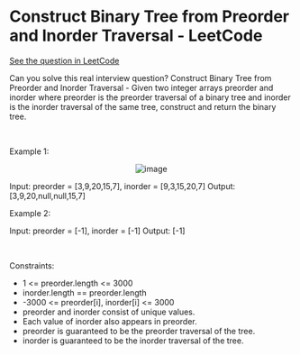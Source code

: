 # Construct Binary Tree from Preorder and Inorder Traversal - LeetCode
[See the question in LeetCode](https://leetcode.com/problems/construct-binary-tree-from-preorder-and-inorder-traversal/submissions/1623881739/?envType=study-plan-v2&envId=top-interview-150)

Can you solve this real interview question? Construct Binary Tree from Preorder and Inorder Traversal - Given two integer arrays preorder and inorder where preorder is the preorder traversal of a binary tree and inorder is the inorder traversal of the same tree, construct and return the binary tree.

 

Example 1:


<p align="center">
  <img src="https://assets.leetcode.com/uploads/2021/02/19/tree.jpg" alt="image" >
</p>



Input: preorder = [3,9,20,15,7], inorder = [9,3,15,20,7]
Output: [3,9,20,null,null,15,7]


Example 2:


Input: preorder = [-1], inorder = [-1]
Output: [-1]


 

Constraints:

 * 1 <= preorder.length <= 3000
 * inorder.length == preorder.length
 * -3000 <= preorder[i], inorder[i] <= 3000
 * preorder and inorder consist of unique values.
 * Each value of inorder also appears in preorder.
 * preorder is guaranteed to be the preorder traversal of the tree.
 * inorder is guaranteed to be the inorder traversal of the tree.
